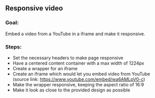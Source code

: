## Responsive video

### Goal:
Embed a video from a YouTube in a iframe and make it responsive.

### Steps:
* Set the necessary headers to make page responsive
* Have a centered  content container with a max width of 1224px
* Create a wrapper for an iframe
* Create an iframe which would let you embed video from YouTube
  (source link: https://www.youtube.com/embed/wa6AMLpV0-c)
* Make the wrapper responsive, keeping the aspect ratio of 16:9
* Make it look as close to the provided design as possible